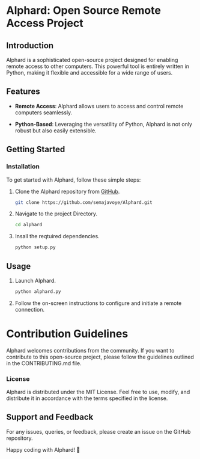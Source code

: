 # Alphard: Open Source Remote Access Project

## Introduction

Alphard is a sophisticated open-source project designed for enabling remote access to other computers. This powerful tool is entirely written in Python, making it flexible and accessible for a wide range of users.

## Features

- **Remote Access**: Alphard allows users to access and control remote computers seamlessly.
  
- **Python-Based**: Leveraging the versatility of Python, Alphard is not only robust but also easily extensible.

## Getting Started

### Installation

To get started with Alphard, follow these simple steps:

1. Clone the Alphard repository from [GitHub](https://github.com/semajavoye/Alphard).

   ```bash
   git clone https://github.com/semajavoye/Alphard.git
2. Navigate to the project Directory.
    ```bash
    cd alphard
3. Insall the reqtuired dependencies.
    ```python
    python setup.py

## Usage
1. Launch Alphard.
    ```python
    python alphard.py
2. Follow the on-screen instructions to configure and initiate a remote connection.

# Contribution Guidelines
Alphard welcomes contributions from the community. If you want to contribute to this open-source project, please follow the guidelines outlined in the CONTRIBUTING.md file.

### License
Alphard is distributed under the MIT License. Feel free to use, modify, and distribute it in accordance with the terms specified in the license.

## Support and Feedback
For any issues, queries, or feedback, please create an issue on the GitHub repository.

Happy coding with Alphard! 🚀

